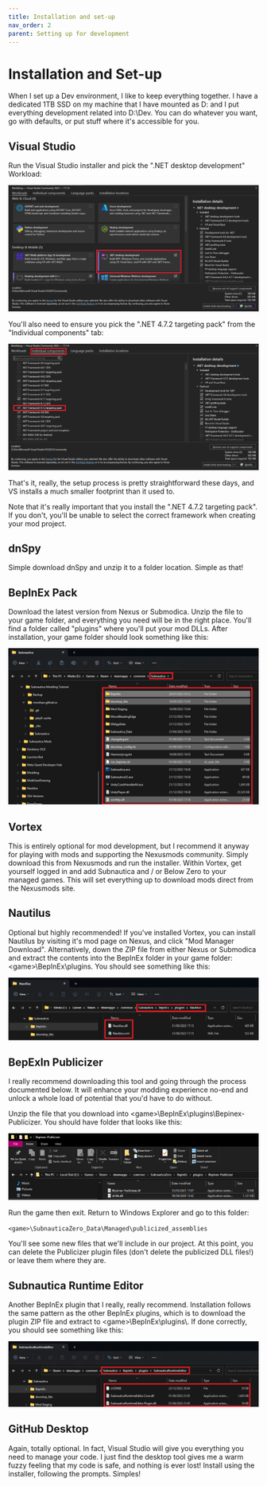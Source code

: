 ```yaml
---
title: Installation and set-up
nav_order: 2
parent: Setting up for development
---
```


# Installation and Set-up

When I set up a Dev environment, I like to keep everything together. I have a dedicated 1TB SSD on my machine that I have mounted as D: and I put everything development related into D:\\Dev. You can do whatever you want, go with defaults, or put stuff where it's accessible for you.

## Visual Studio

Run the Visual Studio installer and pick the ".NET desktop development" Workload:

![](.\media\vsworkloadinstall.png)

You'll also need to ensure you pick the ".NET 4.7.2 targeting pack" from the "Individual components" tab:

![](.\media\vsframeworkinstall.png)

That's it, really, the setup process is pretty straightforward these days, and VS installs a much smaller footprint than it used to.

Note that it's really important that you install the ".NET 4.7.2 targeting pack". If you don't, you'll be unable to select the correct framework when creating your mod project.

## dnSpy

Simple download dnSpy and unzip it to a folder location. Simple as that!

## BepInEx Pack

Download the latest version from Nexus or Submodica. Unzip the file to your game folder, and everything you need will be in the right place. You'll find a folder called "plugins" where you'll put your mod DLLs. After installation, your game folder should look something like this:

![](.\media\bepinexpackinstall.png)

## Vortex

This is entirely optional for mod development, but I recommend it anyway for playing with mods and supporting the Nexusmods community. Simply download this from Nexusmods and run the installer. Within Vortex, get yourself logged in and add Subnautica and / or Below Zero to your managed games. This will set everything up to download mods direct from the Nexusmods site.

## Nautilus

Optional but highly recommended! If you've installed Vortex, you can install Nautilus by visiting it's mod page on Nexus, and click "Mod Manager Download". Alternatively, down the ZIP file from either Nexus or Submodica and extract the contents into the BepInEx folder in your game folder: \<game>\\BepInEx\\plugins. You should see something like this:

![](.\media\nautilusinstall.png)

## BepExIn Publicizer

I really recommend downloading this tool and going through the process documented below. It will enhance your modding experience no-end and unlock a whole load of potential that you'd have to do without.

Unzip the file that you download into \<game>\\BepInEx\\plugins\\Bepinex-Publicizer. You should have folder that looks like this:

![](.\media\publicizerinstall.png)

Run the game then exit. Return to Windows Explorer and go to this folder:

`<game>\SubnauticaZero_Data\Managed\publicized_assemblies`

You'll see some new files that we'll include in our project. At this point, you can delete the Publicizer plugin files (don't delete the publicized DLL files!) or leave them where they are.

## Subnautica Runtime Editor

Another BepInEx plugin that I really, really recommend. Installation follows the same pattern as the other BepInEx plugins, which is to download the plugin ZIP file and extract to \<game>\\BepInEx\\plugins\\. If done correctly, you should see something like this:

![](.\media\runtimeeditorinstall.png)

## GitHub Desktop

Again, totally optional. In fact, Visual Studio will give you everything you need to manage your code. I just find the desktop tool gives me a warm fuzzy feeling that my code is safe, and nothing is ever lost! Install using the installer, following the prompts. Simples!
